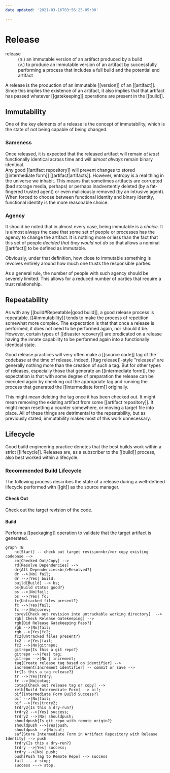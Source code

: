 ```yaml
---
date updated: '2021-03-16T03:56:25-05:00'

---
```


# Release

<dl>
<dt>release</dt>
<dd>(n.) an immutable version of an artifact produced by a build</dd>
<dd>(v.) to produce an immutable version of an artifact by successfully performing a process that includes a full build and the potential end artifact</dd>
</dl>


A release is the production of an immutable [[version]] of an [[artifact]].  Since this implies the existence of an artifact, it also implies that that artifact has passed whatever [[gatekeeping]] operations are present in the [[build]].

## Immutability

One of the key elements of a release is the concept of immutability, which is the state of not being capable of being changed.  

### Sameness
Once released, it is expected that the released artifact will remain _at least_ functionally identical across time and will _almost always_ remain binary identical.  
Any good [[artifact repository]] will prevent changes to stored [[intermediate form]] [[artifact|artifacts]].  However, entropy is a real thing in the universe we inhabit.  This means that sometimes artifacts are corrupted (bad storage media, perhaps) or perhaps inadvertently deleted (by a fat-fingered trusted agent) or even maliciously removed (by an intrusive agent).  When forced to choose between functional identity and binary identity, functional identity is the more reasonable choice.

### Agency

It should be noted that in almost every case, being immutable is a _choice_.  It is almost always the case that some set of people or processes has the agency to change the artifact.  It is nothing more or less than the fact that this set of people _decided that they would not do so_ that allows a nominal [[artifact]] to be defined as immutable.

Obviously, under that definition, how close to immutable something is revolves entirely around how much one trusts the responsible parties.

As a general rule, the number of people with such agency should be severely limited.  This allows for a reduced number of parties that require a trust relationship.

## Repeatability

As with any [[build#Repeatable|good build]], a good release process is repeatable.  [[#Immutability]] tends to make the process of repetition somewhat more complex.  The expectation is that that once a release is performed, it does not need to be performed again, nor should it be.  However, certain types of [[disaster recovery]] are predicated on a release having the innate capability to be performed again into a functionally identical state.

Good release practices will very often make a [[source code]] tag of the codebase at the time of release.  Indeed, [[tag release]]-style "releases" are generally nothing more than the creation of such a tag.  But for other types of releases, especially those that generate an [[intermediate form]], the expectation is that with some degree of preparation the release can be executed again by checking out the appropriate tag and running the process that generated the [[intermediate form]] originally.

This might mean deleting the tag once it has been checked out.  It might mean removing the existing artifact from some [[artifact repository]].  It might mean resetting a counter somewhere, or moving a target file into place.  All of these things are detrimental to the repeatability, but as previously stated, immutability makes most of this work unnecessary.

## Lifecycle

Good build engineering practice denotes that the best builds work within a strict [[lifecycle]].  Releases are, as a subscriber to the [[build]] process, also best worked within a lifecycle.

### Recommended Build Lifecycle

The following process describes the state of a release during a well-defined lifecycle performed with [[git]] as the source manager.

#### Check Out
Check out the target revision of the code.
#### Build
Perform a [[packaging]] operation to validate that the target artifact is generated.  

```mermaid
graph TB
    nc[Start] -- check out target revision<br/>or copy existing codebase -->
    co[Checked Out/Copy] -->
    rd[Resolve Dependencies] -->
    dr{All Dependencies<br/>Resolved?}
    dr -->|No| fail;
    dr -->|Yes| build;
    build[Build] --> bs;
    bs{Build status good?}
    bs -->|No|fail;
    bs -->|Yes| fc;    
    fc{Untracked files present?}
    fc -->|Yes|fail;
    fc -->|No|corev;
    corev[Check out revision into untrackable working directory]  -->
    rgk[ Check Release Gatekeeping] -->
    rgb{Did Release Gatekeeping Pass?}
    rgb -->|No|fail;
    rgb -->|Yes|fc2;
    fc2{Untracked files present?}
    fc2 -->|Yes|fail;
    fc2 -->|No|gitrepo;
    gitrepo{Is this a git repo?}
    gitrepo -->|Yes| tag;
    gitrepo -->|No | increment;
    tag[Create release tag based on identifier] -->
    increment[Increment identifier] -- commit or save -->
    tr{Is this a tag release?}
    tr -->|Yes|trdry;
    tr -->|No|cotag;    
    cotag[Check out release tag or copy] -->
    relb[Build Intermediate Form] --> bif;
    bif{Intermediate Form Build Success?}
    bif -->|No|fail;
    bif -->|Yes|trdry2;
    trdry2{Is this a dry-run?}
    trdry2 -->|Yes| success;
    trdry2 -->|No| shouldpush;
    shouldpush{Is git repo with remote origin?}
    shouldpush -->|Yes|push;
    shouldpush -->|No|saf;
    saf[Store Intermediate Form in Artifact Repository with Release Identity] --> push
    trdry{Is this a dry-run?}
    trdry -->|Yes| success;
    trdry -->|No| push;
    push[Push Tag to Remote Repo] --> success
    fail ----> stop;
    success ---> stop;

```

